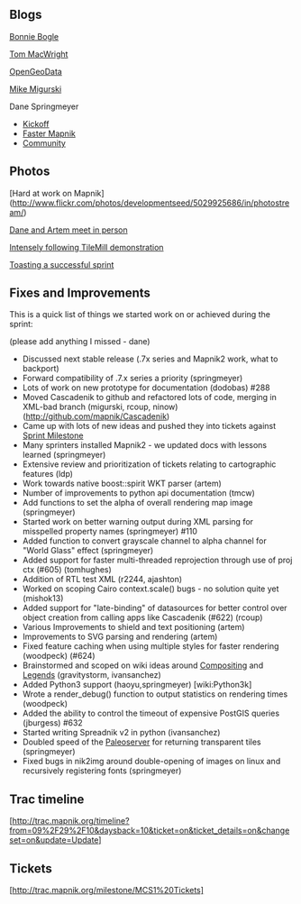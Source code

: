 <!-- Name: MapnikCodeSprint/MCS01/Results -->
<!-- Version: 4 -->
<!-- Last-Modified: 2010/09/30 12:04:24 -->
<!-- Author: springmeyer -->
## Blogs

[Bonnie Bogle](http://developmentseed.org/blog/2010/sep/24/mapnik-code-sprint-london-weekend)

[Tom MacWright](http://developmentseed.org/blog/2010/sep/27/report-mapnik-code-sprint)

[OpenGeoData](http://opengeodata.org/mapnik-code-sprint-committers-and-cartographe)

[Mike Migurski](http://mike.teczno.com/notes/map-sprint.html)

Dane Springmeyer

* [Kickoff](http://mapnik.org/news/2010/sep/24/mcs01_day1/)
* [Faster Mapnik](http://mapnik.org/news/2010/sep/29/mcs01_roundup1/)
* [Community](http://mapnik.org/news/2010/sep/29/mcs01_roundup2/)

## Photos

[Hard at work on Mapnik] (http://www.flickr.com/photos/developmentseed/5029925686/in/photostream/)

[Dane and Artem meet in person](http://yfrog.com/50o6xj)

[Intensely following TileMill demonstration](http://yfrog.com/n4go6sj)

[Toasting a successful sprint](http://yfrog.com/jvegpqj)


## Fixes and Improvements

This is a quick list of things we started work on or achieved during the sprint:

(please add anything I missed - dane)

* Discussed next stable release (.7x series and Mapnik2 work, what to backport)
* Forward compatibility of .7.x series a priority  (springmeyer)
* Lots of work on new prototype for documentation (dodobas) #288
* Moved Cascadenik to github and refactored lots of code, merging in XML-bad branch (migurski, rcoup, ninow) (http://github.com/mapnik/Cascadenik)
* Came up with lots of new ideas and pushed they into tickets against [Sprint Milestone](http://trac.mapnik.org/milestone/MCS1%20Tickets) 
* Many sprinters installed Mapnik2 - we updated docs with lessons learned (springmeyer)
* Extensive review and prioritization of tickets relating to cartographic features (ldp)
* Work towards native boost::spirit WKT parser (artem)
* Number of improvements to python api documentation (tmcw)
* Add functions to set the alpha of overall rendering map image (springmeyer)
* Started work on better warning output during XML parsing for misspelled property names (springmeyer) #110
* Added function to convert grayscale channel to alpha channel for "World Glass" effect (springmeyer)
* Added support for faster multi-threaded reprojection through use of proj ctx (#605) (tomhughes)
* Addition of RTL test XML (r2244, ajashton)
* Worked on scoping Cairo context.scale() bugs - no solution quite yet (mishok13)
* Added support for "late-binding" of datasources for better control over object creation from calling apps like Cascadenik (#622) (rcoup)
* Various Improvements to shield and text positioning (artem)
* Improvements to SVG parsing and rendering (artem)
* Fixed feature caching when using multiple styles for faster rendering (woodpeck) (#624)
* Brainstormed and scoped on wiki ideas around [Compositing](/wiki:Ideas/Compositing/) and [Legends](/wiki:Legending/) (gravitystorm, ivansanchez)
* Added Python3 support (haoyu,springmeyer) [wiki:Python3k]
* Wrote a render_debug() function to output statistics on rendering times (woodpeck)
* Added the ability to control the timeout of expensive PostGIS queries (jburgess) #632
* Started writing Spreadnik v2 in python (ivansanchez)
* Doubled speed of the [Paleoserver](http://trac.mapnik.org/wiki/Paleoserver) for returning transparent tiles (springmeyer)
* Fixed bugs in nik2img around double-opening of images on linux and recursively registering fonts (springmeyer)

## Trac timeline

[http://trac.mapnik.org/timeline?from=09%2F29%2F10&daysback=10&ticket=on&ticket_details=on&changeset=on&update=Update]

## Tickets
[http://trac.mapnik.org/milestone/MCS1%20Tickets]